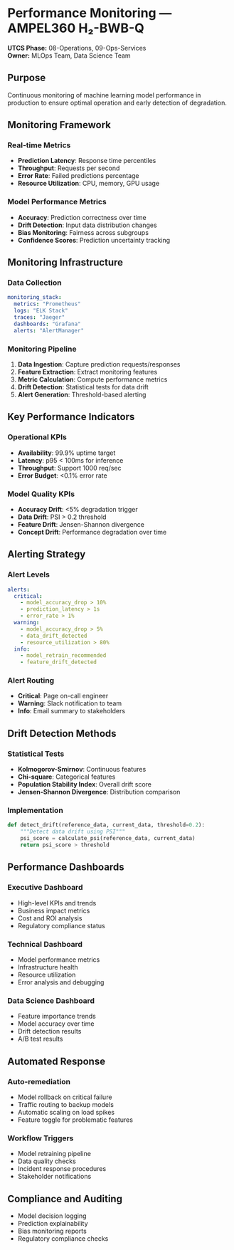 # Performance Monitoring — AMPEL360 H₂-BWB-Q

**UTCS Phase:** 08-Operations, 09-Ops-Services  
**Owner:** MLOps Team, Data Science Team

## Purpose
Continuous monitoring of machine learning model performance in production to ensure optimal operation and early detection of degradation.

## Monitoring Framework

### Real-time Metrics
- **Prediction Latency**: Response time percentiles
- **Throughput**: Requests per second
- **Error Rate**: Failed predictions percentage
- **Resource Utilization**: CPU, memory, GPU usage

### Model Performance Metrics
- **Accuracy**: Prediction correctness over time
- **Drift Detection**: Input data distribution changes
- **Bias Monitoring**: Fairness across subgroups
- **Confidence Scores**: Prediction uncertainty tracking

## Monitoring Infrastructure

### Data Collection
```yaml
monitoring_stack:
  metrics: "Prometheus"
  logs: "ELK Stack"
  traces: "Jaeger"
  dashboards: "Grafana"
  alerts: "AlertManager"
```

### Monitoring Pipeline
1. **Data Ingestion**: Capture prediction requests/responses
2. **Feature Extraction**: Extract monitoring features
3. **Metric Calculation**: Compute performance metrics
4. **Drift Detection**: Statistical tests for data drift
5. **Alert Generation**: Threshold-based alerting

## Key Performance Indicators

### Operational KPIs
- **Availability**: 99.9% uptime target
- **Latency**: p95 < 100ms for inference
- **Throughput**: Support 1000 req/sec
- **Error Budget**: <0.1% error rate

### Model Quality KPIs
- **Accuracy Drift**: <5% degradation trigger
- **Data Drift**: PSI > 0.2 threshold
- **Feature Drift**: Jensen-Shannon divergence
- **Concept Drift**: Performance degradation over time

## Alerting Strategy

### Alert Levels
```yaml
alerts:
  critical:
    - model_accuracy_drop > 10%
    - prediction_latency > 1s
    - error_rate > 1%
  warning:
    - model_accuracy_drop > 5%
    - data_drift_detected
    - resource_utilization > 80%
  info:
    - model_retrain_recommended
    - feature_drift_detected
```

### Alert Routing
- **Critical**: Page on-call engineer
- **Warning**: Slack notification to team
- **Info**: Email summary to stakeholders

## Drift Detection Methods

### Statistical Tests
- **Kolmogorov-Smirnov**: Continuous features
- **Chi-square**: Categorical features
- **Population Stability Index**: Overall drift score
- **Jensen-Shannon Divergence**: Distribution comparison

### Implementation
```python
def detect_drift(reference_data, current_data, threshold=0.2):
    """Detect data drift using PSI"""
    psi_score = calculate_psi(reference_data, current_data)
    return psi_score > threshold
```

## Performance Dashboards

### Executive Dashboard
- High-level KPIs and trends
- Business impact metrics
- Cost and ROI analysis
- Regulatory compliance status

### Technical Dashboard
- Model performance metrics
- Infrastructure health
- Resource utilization
- Error analysis and debugging

### Data Science Dashboard
- Feature importance trends
- Model accuracy over time
- Drift detection results
- A/B test results

## Automated Response

### Auto-remediation
- Model rollback on critical failure
- Traffic routing to backup models
- Automatic scaling on load spikes
- Feature toggle for problematic features

### Workflow Triggers
- Model retraining pipeline
- Data quality checks
- Incident response procedures
- Stakeholder notifications

## Compliance and Auditing
- Model decision logging
- Prediction explainability
- Bias monitoring reports
- Regulatory compliance checks